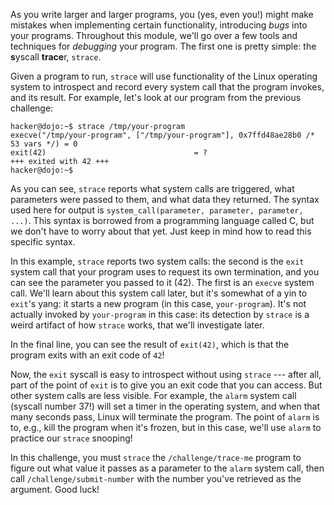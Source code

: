 As you write larger and larger programs, you (yes, even you!) might make mistakes when implementing certain functionality, introducing _bugs_ into your programs.
Throughout this module, we'll go over a few tools and techniques for _debugging_ your program.
The first one is pretty simple: the **s**yscall **trace**r, `strace`.

Given a program to run, `strace` will use functionality of the Linux operating system to introspect and record every system call that the program invokes, and its result.
For example, let's look at our program from the previous challenge:

```assembly
hacker@dojo:~$ strace /tmp/your-program
execve("/tmp/your-program", ["/tmp/your-program"], 0x7ffd48ae28b0 /* 53 vars */) = 0
exit(42)                                 = ?
+++ exited with 42 +++
hacker@dojo:~$
```

As you can see, `strace` reports what system calls are triggered, what parameters were passed to them, and what data they returned.
The syntax used here for output is `system_call(parameter, parameter, parameter, ...)`.
This syntax is borrowed from a programming language called C, but we don't have to worry about that yet.
Just keep in mind how to read this specific syntax.

In this example, `strace` reports two system calls: the second is the `exit` system call that your program uses to request its own termination, and you can see the parameter you passed to it (42).
The first is an `execve` system call.
We'll learn about this system call later, but it's somewhat of a yin to `exit`'s yang: it starts a new program (in this case, `your-program`).
It's not actually invoked by `your-program` in this case: its detection by `strace` is a weird artifact of how `strace` works, that we'll investigate later.

In the final line, you can see the result of `exit(42)`, which is that the program exits with an exit code of `42`!

Now, the `exit` syscall is easy to introspect without using `strace` --- after all, part of the point of `exit` is to give you an exit code that you can access.
But other system calls are less visible.
For example, the `alarm` system call (syscall number 37!) will set a timer in the operating system, and when that many seconds pass, Linux will terminate the program.
The point of `alarm` is to, e.g., kill the program when it's frozen, but in this case, we'll use `alarm` to practice our `strace` snooping!

In this challenge, you must `strace` the `/challenge/trace-me` program to figure out what value it passes as a parameter to the `alarm` system call, then call `/challenge/submit-number` with the number you've retrieved as the argument.
Good luck!
